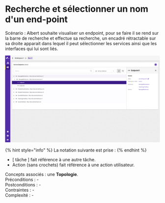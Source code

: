 # Recherche et sélectionner un nom d'un end-point

Scénario : Albert souhaite visualiser un endpoint, pour se faire il se rend sur la barre de recherche et effectue sa recherche, un encadré rétractable sur sa droite apparait dans lequel il peut sélectionner les services ainsi que les interfaces qui lui sont liés.

![](../../.gitbook/assets/service-endpoints-detail-endpoint-selected%20%283%29.png)

{% hint style="info" %}
La notation suivante est prise :
{% endhint %}

* \[ tâche \] fait référence à une autre tâche.
* Action \(sans crochets\) fait référence à une action utilisateur.

Concepts associés : une **Topologie**.  
Préconditions : -  
Postconditions : -  
Contraintes : -  
Complexité : -

